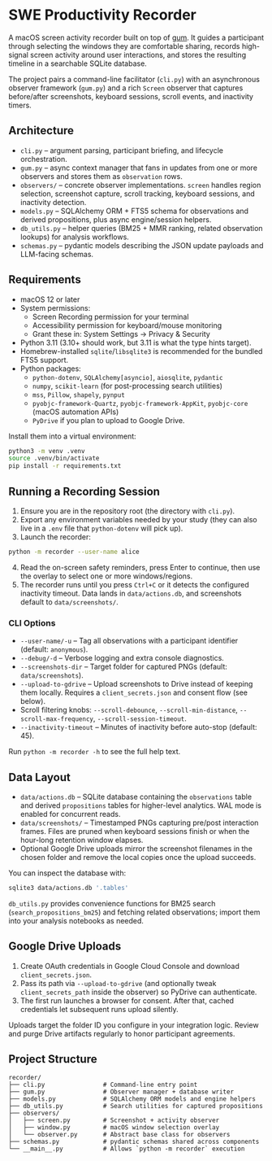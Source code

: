 # SWE Productivity Recorder

A macOS screen activity recorder built on top of [gum](https://github.com/GeneralUserModels/gum). It guides a participant through selecting the windows they are comfortable sharing, records high-signal screen activity around user interactions, and stores the resulting timeline in a searchable SQLite database.

The project pairs a command-line facilitator (`cli.py`) with an asynchronous observer framework (`gum.py`) and a rich `Screen` observer that captures before/after screenshots, keyboard sessions, scroll events, and inactivity timers.

## Architecture

- `cli.py` – argument parsing, participant briefing, and lifecycle orchestration.
- `gum.py` – async context manager that fans in updates from one or more observers and stores them as `observation` rows.
- `observers/` – concrete observer implementations. `screen` handles region selection, screenshot capture, scroll tracking, keyboard sessions, and inactivity detection.
- `models.py` – SQLAlchemy ORM + FTS5 schema for observations and derived propositions, plus async engine/session helpers.
- `db_utils.py` – helper queries (BM25 + MMR ranking, related observation lookups) for analysis workflows.
- `schemas.py` – pydantic models describing the JSON update payloads and LLM-facing schemas.

## Requirements

- macOS 12 or later
- System permissions:
  - Screen Recording permission for your terminal
  - Accessibility permission for keyboard/mouse monitoring
  - Grant these in: System Settings → Privacy & Security
- Python 3.11 (3.10+ should work, but 3.11 is what the type hints target).
- Homebrew-installed `sqlite`/`libsqlite3` is recommended for the bundled FTS5 support.
- Python packages:
  - `python-dotenv`, `SQLAlchemy[asyncio]`, `aiosqlite`, `pydantic`
  - `numpy`, `scikit-learn` (for post-processing search utilities)
  - `mss`, `Pillow`, `shapely`, `pynput`
  - `pyobjc-framework-Quartz`, `pyobjc-framework-AppKit`, `pyobjc-core` (macOS automation APIs)
  - `PyDrive` if you plan to upload to Google Drive.

Install them into a virtual environment:

```bash
python3 -m venv .venv
source .venv/bin/activate
pip install -r requirements.txt
```

## Running a Recording Session

1. Ensure you are in the repository root (the directory with `cli.py`).
2. Export any environment variables needed by your study (they can also live in a `.env` file that `python-dotenv` will pick up).
3. Launch the recorder:

```bash
python -m recorder --user-name alice
```

4. Read the on-screen safety reminders, press Enter to continue, then use the overlay to select one or more windows/regions.
5. The recorder runs until you press `Ctrl+C` or it detects the configured inactivity timeout. Data lands in `data/actions.db`, and screenshots default to `data/screenshots/`.

### CLI Options

- `--user-name/-u` – Tag all observations with a participant identifier (default: `anonymous`).
- `--debug/-d` – Verbose logging and extra console diagnostics.
- `--screenshots-dir` – Target folder for captured PNGs (default: `data/screenshots`).
- `--upload-to-gdrive` – Upload screenshots to Drive instead of keeping them locally. Requires a `client_secrets.json` and consent flow (see below).
- Scroll filtering knobs: `--scroll-debounce`, `--scroll-min-distance`, `--scroll-max-frequency`, `--scroll-session-timeout`.
- `--inactivity-timeout` – Minutes of inactivity before auto-stop (default: 45).

Run `python -m recorder -h` to see the full help text.

## Data Layout

- `data/actions.db` – SQLite database containing the `observations` table and derived `propositions` tables for higher-level analytics. WAL mode is enabled for concurrent reads.
- `data/screenshots/` – Timestamped PNGs capturing pre/post interaction frames. Files are pruned when keyboard sessions finish or when the hour-long retention window elapses.
- Optional Google Drive uploads mirror the screenshot filenames in the chosen folder and remove the local copies once the upload succeeds.

You can inspect the database with:

```bash
sqlite3 data/actions.db '.tables'
```

`db_utils.py` provides convenience functions for BM25 search (`search_propositions_bm25`) and fetching related observations; import them into your analysis notebooks as needed.

## Google Drive Uploads

1. Create OAuth credentials in Google Cloud Console and download `client_secrets.json`.
2. Pass its path via `--upload-to-gdrive` (and optionally tweak `client_secrets_path` inside the observer) so PyDrive can authenticate.
3. The first run launches a browser for consent. After that, cached credentials let subsequent runs upload silently.

Uploads target the folder ID you configure in your integration logic. Review and purge Drive artifacts regularly to honor participant agreements.

## Project Structure

```
recorder/
├── cli.py                # Command-line entry point
├── gum.py                # Observer manager + database writer
├── models.py             # SQLAlchemy ORM models and engine helpers
├── db_utils.py           # Search utilities for captured propositions
├── observers/
│   ├── screen.py         # Screenshot + activity observer
│   ├── window.py         # macOS window selection overlay
│   └── observer.py       # Abstract base class for observers
├── schemas.py            # pydantic schemas shared across components
└── __main__.py           # Allows `python -m recorder` execution
```
